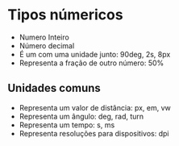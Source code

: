 # Tipos númericos

* <integer>           Numero Inteiro
* <number>            Número decimal
* <dimension>         É um <number> com uma unidade junto: 90deg, 2s, 8px
* <percentagem>       Representa a fração de outro número: 50%

## Unidades comuns

* <length>            Representa um valor de distância: px, em, vw
* <angle>             Representa um ângulo: deg, rad, turn
* <time>              Representa um tempo: s, ms
* <resolution>        Representa resoluções para dispositivos: dpi
